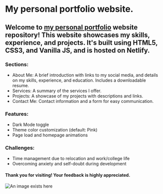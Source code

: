 # My personal portfolio website.

## Welcome to [my personal portfolio](https://parteek-portfolio.netlify.app/homepage) website repository! This website showcases my skills, experience, and projects. It's built using HTML5, CSS3, and Vanilla JS, and is hosted on Netlify.

### Sections:

- About Me: A brief introduction with links to my social media, and details on my skills, experience, and education. Includes a downloadable resume.
- Services: A summary of the services I offer.
- Projects: A showcase of my projects with descriptions and links.
- Contact Me: Contact information and a form for easy communication.

### Features:

- Dark Mode toggle
- Theme color customization (default: Pink)
- Page load and homepage animations

### Challenges:

- Time management due to relocation and work/college life
- Overcoming anxiety and self-doubt during development

#### Thank you for visiting! Your feedback is highly appreciated.

![An image exists here](/readme_images/readme.jpg)
